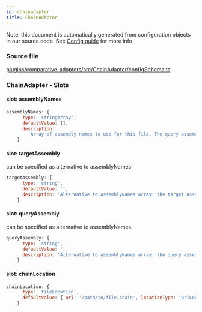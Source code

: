 ```yaml
---
id: chainadapter
title: ChainAdapter
---
```


Note: this document is automatically generated from configuration objects in our
source code. See [Config guide](/docs/config_guide) for more info

### Source file

[plugins/comparative-adapters/src/ChainAdapter/configSchema.ts](https://github.com/GMOD/jbrowse-components/blob/main/plugins/comparative-adapters/src/ChainAdapter/configSchema.ts)

### ChainAdapter - Slots

#### slot: assemblyNames

```js
assemblyNames: {
      type: 'stringArray',
      defaultValue: [],
      description:
        'Array of assembly names to use for this file. The query assembly name is the first value in the array, target assembly name is the second',
    }
```

#### slot: targetAssembly

can be specified as alternative to assemblyNames

```js
targetAssembly: {
      type: 'string',
      defaultValue: '',
      description: 'Alternative to assemblyNames array: the target assembly',
    }
```

#### slot: queryAssembly

can be specified as alternative to assemblyNames

```js
queryAssembly: {
      type: 'string',
      defaultValue: '',
      description: 'Alternative to assemblyNames array: the query assembly',
    }
```

#### slot: chainLocation

```js
chainLocation: {
      type: 'fileLocation',
      defaultValue: { uri: '/path/to/file.chain', locationType: 'UriLocation' },
    }
```
